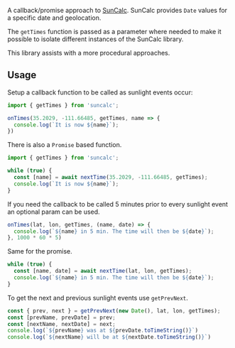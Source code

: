 
A callback/promise approach to [SunCalc](https://github.com/mourner/suncalc#sunlight-times). SunCalc provides `Date` values for a specific date and geolocation.

The `getTimes` function is passed as a parameter where needed to make it possible to isolate different instances of the SunCalc library.

This library assists with a more procedural approaches.

## Usage

Setup a callback function to be called as sunlight events occur:

```js
import { getTimes } from 'suncalc';

onTimes(35.2029, -111.66485, getTimes, name => {
  console.log(`It is now ${name}`);
})
```

There is also a `Promise` based function.

```js
import { getTimes } from 'suncalc';

while (true) {
  const [name] = await nextTime(35.2029, -111.66485, getTimes);
  console.log(`It is now ${name}`);
}
```

If you need the callback to be called 5 minutes prior to every sunlight event an optional param can be used.

```js
onTimes(lat, lon, getTimes, (name, date) => {
  console.log(`${name} in 5 min. The time will then be ${date}`);
}, 1000 * 60 * 5)
```

Same for the promise.

```js
while (true) {
  const [name, date] = await nextTime(lat, lon, getTimes);
  console.log(`${name} in 5 min. The time will then be ${date}`);
}
```

To get the next and previous sunlight events use `getPrevNext`.

```js
const { prev, next } = getPrevNext(new Date(), lat, lon, getTimes);
const [prevName, prevDate] = prev;
const [nextName, nextDate] = next;
console.log(`${prevName} was at ${prevDate.toTimeString()}`)
console.log(`${nextName} will be at ${nextDate.toTimeString()}`)
```
